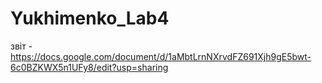 # Yukhimenko_Lab4
звіт -https://docs.google.com/document/d/1aMbtLrnNXrvdFZ691Xjh9gE5bwt-6c0BZKWX5n1UFy8/edit?usp=sharing
